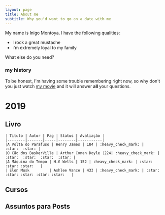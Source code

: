 ```yaml
---
layout: page
title: About me
subtitle: Why you'd want to go on a date with me
---
```


My name is Inigo Montoya. I have the following qualities:

- I rock a great mustache
- I'm extremely loyal to my family

What else do you need?

### my history

To be honest, I'm having some trouble remembering right now, so why don't you just watch [my movie](http://en.wikipedia.org/wiki/The_Princess_Bride_%28film%29) and it will answer **all** your questions.

# 2019

  ## **Livro**
    
    | Titulo | Autor | Pag | Status | Avaliação |
    |--------|-------|-----|--------|-----------|
    |A Volta do Parafuso | Henry James | 184 | :heavy_check_mark: |  :star:  :star: |
    |O Cão dos BaskerVille | Arthur Conan Doyle |224| :heavy_check_mark: |  :star:  :star:  :star:  :star: |
    |A Máquina do Tempo | H.G Wells | 152 | :heavy_check_mark: | :star: :star: :star:   |
    | Elon Musk         | Ashlee Vance | 433 | :heavy_check_mark: | :star: :star: :star: :star: :star:   |



## **Cursos**

## **Assuntos para Posts**
